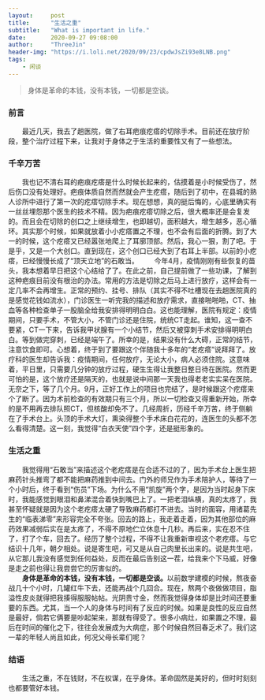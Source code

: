 ```yaml
---
layout:     post
title:      "生活之重"
subtitle:   "What is important in life."
date:       2020-09-27 09:08:00
author:     "ThreeJin"
header-img: "https://i.loli.net/2020/09/23/cpdwJsZi93e8LNB.png"
tags:
    - 闲谈
---
```

> 身体是革命的本钱，没有本钱，一切都是空谈。

### 前言
&emsp;&emsp;最近几天，我去了趟医院，做了右耳疤痕疙瘩的切除手术。目前还在放疗阶段，整个治疗过程下来，让我对于身体之于生活的重要性又有了一些想法。
### 千辛万苦
&emsp;&emsp;我也记不清右耳的疤痕疙瘩是什么时候长起来的，估摸着是小时候受伤了，然后伤口没有处理好。疤痕体质自然而然就会产生疙瘩，随后到了初中，在县城的熟人诊所中进行了第一次的疙瘩切除手术。现在想想，真的挺后悔的，心底里确实有一丝丝埋怨那个医生的技术不精。因为疤痕疙瘩切除之后，很大概率还是会复发的。而且会在切除的创口之上继续增生，也即越切，面积越大，增生越多，恶心循环。其实那个时候，如果就放着小小疙瘩置之不理，也不会有后面的折腾。到了大一的时候，这个疙瘩又已经嚣张地爬上了耳廓顶部。然后，我心一狠，割了吧。于是乎，又是一个大创口。直到现在，这个创口已经大到了右耳上半部。以前的小疙瘩，已经慢慢长成了“顶天立地”的石敢当。
&emsp;&emsp;今年4月，疫情刚刚有些恢复的苗头，我本想着早日把这个心结给了了。在此之前，自己提前做了一些功课，了解到这种疤痕目前没有根治的办法。常用的方法是切除之后马上进行放疗，这样会有一定几率不会再增生。正常的预约、挂号、排队（其实不得不吐槽现在去趟医院真的是感觉花钱如流水），门诊医生一听完我的描述和放疗需求，直接啪啪啪，CT、抽血等各种检查单子一股脑全给我安排得明明白白。这也能理解，医院有规定：疫情期间，只要手术，不管大小，不管门诊还是住院，统统CT走起。谁知，这一查不要紧，CT一下来，告诉我甲状腺有一个小结节，然后又被穿刺手术安排得明明白白。等到做完穿刺，已经是端午了。所幸的是，结果没有什么大碍，正常的结节，注意饮食即可。心想着，终于到了要跟这个伴随我十多年的“老疙瘩”说拜拜了。放疗科的医生却告诉我：疫情期间，任何放疗，无论大小，病人必须住院。这意味着，平日里，只需要几分钟的放疗过程，硬生生得让我整日整日待在医院。然而更可怕的是，这个放疗还是隔天的，也就是说中间那一天我也得老老实实呆在医院。无奈之下，等了几个月。9月，正好工作上的项目也完结了，是时候跟这个疙瘩来个了断了。因为术前检查的有效期只有三个月，所以一切检查又得重新开始，所幸的是不用再去排队照CT，但核酸却免不了。几经周折，历经千辛万苦，终于侧躺在了手术台上。头顶的手术大灯，熏染得整个手术床白花花的，连医生的头都不怎么看得清楚。这一刻，我觉得“白衣天使”四个字，还是挺形象的。
### 生活之重
&emsp;&emsp;我觉得用“石敢当”来描述这个老疙瘩是在合适不过的了，因为手术台上医生把麻药针头推弯了都不能把麻药推到中间去。门外的师兄作为手术陪护人，等待了一个小时后，终于看到“伤员”下场。为什么不用“凯旋”两个字，是因为当时起身下床时，我能感觉到眼泪和鼻涕混合着快到嘴巴上了。一把老泪纵横，真的太疼了，我甚至怀疑就是因为这个老疙瘩太硬了导致麻药都打不进去。当时的面容，用诸葛先生的“临表涕零”来形容完全不夸张。回去的路上，我走着走着，因为其他部位的麻药效果减弱后实在是太疼了，不得不原地伫立休息十几秒。再后来，实在忍不住了，打了个车，回去了。经历了整个过程，不得不让我重新审视这个老疙瘩。与它结识十几年，朝夕相处。说是寄生吧，可又是从自己肉里长出来的。说是共生吧，从它那儿我没有感觉到任何益处，反而在最后告别这一茬，给我来个下马威，好像是走之前也得让我尝尝它的厉害似的。  
&emsp;&emsp;<b>身体是革命的本钱，没有本钱，一切都是空谈。</b>以前数学建模的时候，熬夜奋战几十个小时，几罐红牛下去，还能再战个几回合。现在，熬两个夜做做项目，脂溢性皮炎就得把我揍得服服帖帖。光阴贵寸金，然而我觉得身体却是比时间还要重要的东西。尤其，当一个人的身体与时间有了反应的时候。如果是良性的反应自然是最好，倘若它俩要是吵起架来，那就有得受了。很多小病灶，如果置之不理，最后在时间的催化之下，往往会发展成为大病症，那个时候自然回春乏术了。我们这一辈的年轻人尚且如此，何况父母长辈们呢？
### 结语
&emsp;&emsp;生活之重，不在钱财，不在权谋，在乎身体。革命固然是美好的，但时时刻刻也都要管好本钱。